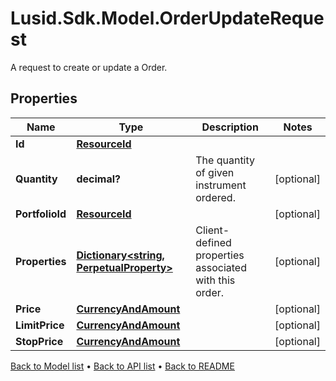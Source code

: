 # Lusid.Sdk.Model.OrderUpdateRequest
A request to create or update a Order.

## Properties

Name | Type | Description | Notes
------------ | ------------- | ------------- | -------------
**Id** | [**ResourceId**](ResourceId.md) |  | 
**Quantity** | **decimal?** | The quantity of given instrument ordered. | [optional] 
**PortfolioId** | [**ResourceId**](ResourceId.md) |  | [optional] 
**Properties** | [**Dictionary&lt;string, PerpetualProperty&gt;**](PerpetualProperty.md) | Client-defined properties associated with this order. | [optional] 
**Price** | [**CurrencyAndAmount**](CurrencyAndAmount.md) |  | [optional] 
**LimitPrice** | [**CurrencyAndAmount**](CurrencyAndAmount.md) |  | [optional] 
**StopPrice** | [**CurrencyAndAmount**](CurrencyAndAmount.md) |  | [optional] 

[Back to Model list](../README.md#documentation-for-models) &#8226; [Back to API list](../README.md#documentation-for-api-endpoints) &#8226; [Back to README](../README.md)

